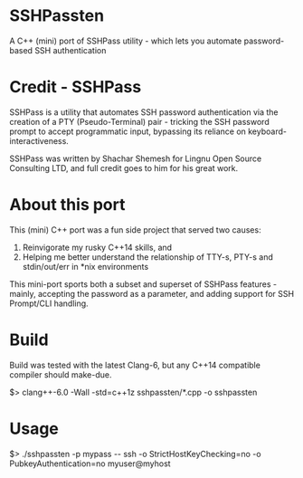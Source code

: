 # SSHPassten
A C++ (mini) port of SSHPass utility - which lets you automate password-based SSH authentication

# Credit - SSHPass
SSHPass is a utility that automates SSH password authentication via the creation of a PTY (Pseudo-Terminal)
pair - tricking the SSH password prompt to accept programmatic input,
bypassing its reliance on keyboard-interactiveness.

SSHPass was written by Shachar Shemesh for Lingnu Open Source Consulting LTD, and full credit
goes to him for his great work.

# About this port
This (mini) C++ port was a fun side project that served two causes:
1. Reinvigorate my rusky C++14 skills, and
2. Helping me better understand the relationship of TTY-s, PTY-s and stdin/out/err in *nix environments

This mini-port sports both a subset and superset of SSHPass features - mainly, accepting the password
as a parameter, and adding support for SSH Prompt/CLI handling.

# Build
Build was tested with the latest Clang-6, but any C++14 compatible compiler should make-due.

$> clang++-6.0 -Wall -std=c++1z sshpassten/*.cpp -o sshpassten

# Usage
$> ./sshpassten -p mypass -- ssh -o StrictHostKeyChecking=no -o PubkeyAuthentication=no myuser@myhost
